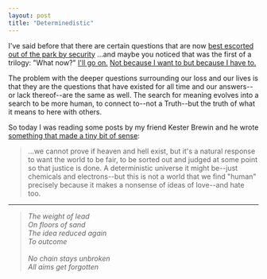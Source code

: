 ```yaml
---
layout: post
title: "Determinedistic"
---
```


I've said before that there are certain questions that are now [best escorted out of the park by security]({{site.baseurl}}/2011/02/24/what-now/) ...and maybe you noticed that was the first of a trilogy: "What now?" [I'll go on.]({{site.baseurl}}/2011/02/28/I-can-not-go-on/) [Not because I want to but because I have to.]({{site.baseurl}}/2011/03/07/bikes/)

The problem with the deeper questions surrounding our loss and our lives is that they are the questions that have existed for all time and our answers--or lack thereof--are the same as well. The search for meaning evolves into a search to be more human, to connect to--not a Truth--but the truth of what it means to here with others.

So today I was reading some posts by my friend Kester Brewin and he wrote [something that made a tiny bit of sense](http://www.kesterbrewin.com/2011/03/15/free-will-determinism-heaven-hell/):

> ...we cannot prove if heaven and hell exist, but it's a natural response to want the world to be fair, to be sorted out and judged at some point so that justice is done. A deterministic universe it might be--just chemicals and electrons--but this is not a world that we find "human" precisely because it makes a nonsense of ideas of love--and hate too.

---

<p class="postscript"><blockquote style="font-style:italic">The weight of lead<br>
On floors of sand<br>
The idea reduced again<br>
To outcome<br>
<br>
No chain stays unbroken<br>
All aims get forgotten</blockquote></p>
